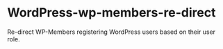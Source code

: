 # WordPress-wp-members-re-direct
Re-direct WP-Members registering WordPress users based on their user role.
